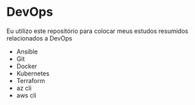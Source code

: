 # DevOps

Eu utilizo este repositório para colocar meus estudos resumidos relacionados a DevOps

- Ansible
- Git
- Docker
- Kubernetes
- Terraform
- az cli
- aws cli

